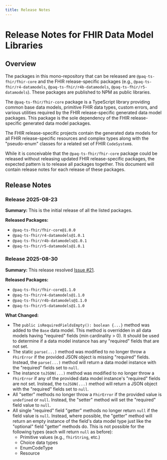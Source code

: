 ```yaml
---
title: Release Notes
---
```


# Release Notes for FHIR Data Model Libraries

## Overview

The packages in this mono-repository that can be released are `@paq-ts-fhir/fhir-core` and the FHIR release-specific
packages (e.g., `@paq-ts-fhir/r4-datamodels`, `@paq-ts-fhir/r4b-datamodels`, `@paq-ts-fhir/r5-datamodels`).
These packages are published to NPM as public libraries.

The `@paq-ts-fhir/fhir-core` package is a TypeScript library providing common base data models, primitive FHIR data
types, custom errors, and various utilities required by the FHIR release-specific generated data model packages.
This package is the sole dependency of the FHIR release-specific generated data model packages.

The FHIR release-specific projects contain the generated data models for all FHIR release-specific resources and
complex types along with the "pseudo-enum" classes for a related set of FHIR `CodeSystem`s.

While it is conceivable that the `@paq-ts-fhir/fhir-core` package could be released without releasing updated
FHIR release-specific packages, the expected pattern is to release all packages together.
This document will contain release notes for each release of these packages.

## Release Notes

### Release 2025-08-23

**Summary:** This is the initial release of all the listed packages.

**Released Packages:**

- `@paq-ts-fhir/fhir-core@1.0.0`
- `@paq-ts-fhir/r4-datamodels@1.0.1`
- `@paq-ts-fhir/r4b-datamodels@1.0.1`
- `@paq-ts-fhir/r5-datamodels@1.0.1`

### Release 2025-08-30

**Summary:** This release resolved [Issue #21](https://github.com/Paqrat76/ts-fhir-datamodels/issues/21).

**Released Packages:**

- `@paq-ts-fhir/fhir-core@1.1.0`
- `@paq-ts-fhir/r4-datamodels@1.1.0`
- `@paq-ts-fhir/r4b-datamodels@1.1.0`
- `@paq-ts-fhir/r5-datamodels@1.1.0`

**What Changed:**

- The `public isRequiredFieldsEmpty(): boolean {...}` method was added to the `Base` data model.
  This method is overridden in all data models having "required" fields (min cardinality > 0).
  It should be used to determine if a data model instance has any "required" fields that are not set.
- The static `parse(...)` method was modified to no longer throw a `FhirError` if the provided JSON object is missing
  "required" fields.
  Instead, the `parse(...)` method will return a data model instance with the "required" fields set to `null`.
- The instance `toJSON(...)` method was modified to no longer throw a `FhirError` if any of the provided data model
  instance's "required" fields are not set.
  Instead, the `toJSON(...)` method will return a JSON object with the "required" fields set to `null`.
- All "setter" methods no longer throw a `FhirError` if the provided value is `undefined` or `null`.
  Instead, the "setter" method will set the "required" field value to `null`.
- All single "required" field "getter" methods no longer return `null` if the field value is `null`.
  Instead, where possible, the "getter" method will return an empty instance of the field's data model type just like
  the "optional" field "getter" methods do.
  This is not possible for the following types (each will return `null` as before):
  - Primitive values (e.g., `fhirString`, etc.)
  - Choice data types
  - EnumCodeType
  - Resource
